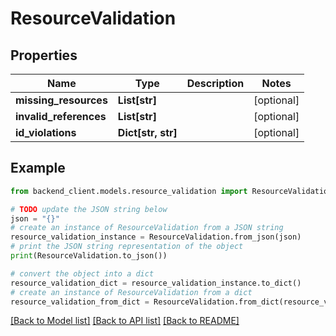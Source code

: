 # ResourceValidation


## Properties

Name | Type | Description | Notes
------------ | ------------- | ------------- | -------------
**missing_resources** | **List[str]** |  | [optional] 
**invalid_references** | **List[str]** |  | [optional] 
**id_violations** | **Dict[str, str]** |  | [optional] 

## Example

```python
from backend_client.models.resource_validation import ResourceValidation

# TODO update the JSON string below
json = "{}"
# create an instance of ResourceValidation from a JSON string
resource_validation_instance = ResourceValidation.from_json(json)
# print the JSON string representation of the object
print(ResourceValidation.to_json())

# convert the object into a dict
resource_validation_dict = resource_validation_instance.to_dict()
# create an instance of ResourceValidation from a dict
resource_validation_from_dict = ResourceValidation.from_dict(resource_validation_dict)
```
[[Back to Model list]](../README.md#documentation-for-models) [[Back to API list]](../README.md#documentation-for-api-endpoints) [[Back to README]](../README.md)


